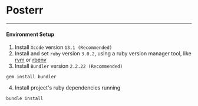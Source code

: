 # Posterr
---
#### Environment Setup

1. Install `Xcode` version `13.1 (Recommended)`
2. Install and set `ruby` version `3.0.2`, using a ruby version manager tool, like [rvm](https://rvm.io/) or [rbenv](https://github.com/rbenv/rbenv)
3. Install `Bundler` version `2.2.22 (Recommended)`
```
gem install bundler
```
4. Install project's ruby dependencies running 
```
bundle install
```
